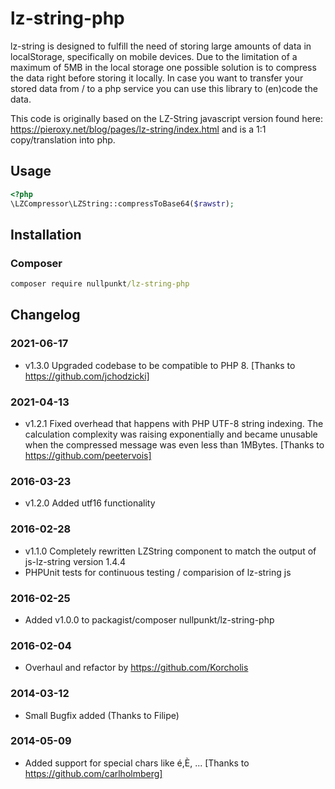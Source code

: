 lz-string-php
=============

lz-string is designed to fulfill the need of storing large amounts of data in localStorage, specifically on mobile devices. 
Due to the limitation of a maximum of 5MB in the local storage one possible solution is to compress the data right before storing 
it locally. 
In case you want to transfer your stored data from / to a php service you can use this library to (en)code the data.  

This code is originally based on the LZ-String javascript version found here: https://pieroxy.net/blog/pages/lz-string/index.html 
and is a 1:1 copy/translation into php. 

## Usage
```php
<?php
\LZCompressor\LZString::compressToBase64($rawstr);
```

## Installation

### Composer
```cmd
composer require nullpunkt/lz-string-php
```

## Changelog

### 2021-06-17
- v1.3.0 Upgraded codebase to be compatible to PHP 8. [Thanks to https://github.com/jchodzicki]

### 2021-04-13
- v1.2.1 Fixed overhead that happens with PHP UTF-8 string indexing. The calculation complexity was raising exponentially 
  and became unusable when the compressed message was even less than 1MBytes. [Thanks to https://github.com/peetervois]

### 2016-03-23
- v1.2.0 Added utf16 functionality

### 2016-02-28 
- v1.1.0 Completely rewritten LZString component to match the output of js-lz-string version 1.4.4
- PHPUnit tests for continuous testing / comparision of lz-string js

### 2016-02-25 
- Added v1.0.0 to packagist/composer nullpunkt/lz-string-php

### 2016-02-04 
- Overhaul and refactor by https://github.com/Korcholis

### 2014-03-12 
- Small Bugfix added (Thanks to Filipe)

### 2014-05-09 
- Added support for special chars like é,È, ... [Thanks to https://github.com/carlholmberg]
